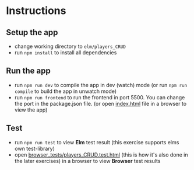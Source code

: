 # Instructions

## Setup the app

- change working directory to `elm/players_CRUD`
- run `npm install` to install all dependencies

## Run the app

- run `npm run dev` to compile the app in dev (watch) mode (or run `npm run compile` to build the app in unwatch mode)
- run `npm run frontend` to run the frontend in port 5500. You can change the port in the package.json file.  (or open [index.html](./index.html) file in a browser to view the app)

## Test

- run `npm run test` to view **Elm** test result (this exercise supports elms own test-library)
- open [browser_tests/players_CRUD.test.html](./browser_tests/players_CRUD.test.html) (this is how it's also done in the later exercises)
  in a browser to view **Browser** test results
